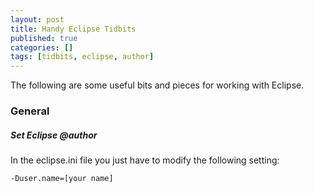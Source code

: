 ```yaml
---
layout: post
title: Handy Eclipse Tidbits
published: true
categories: []
tags: [tidbits, eclipse, author]
---
```

The following are some useful bits and pieces for working with Eclipse.

### General
##### Set Eclipse @author
In the eclipse.ini file you just have to modify the following setting:

```
-Duser.name=[your name]
```
